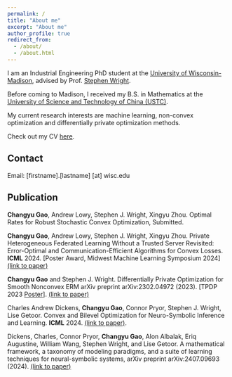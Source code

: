 ```yaml
---
permalink: /
title: "About me"
excerpt: "About me"
author_profile: true
redirect_from:
  - /about/
  - /about.html
---
```


I am an Industrial Engineering PhD student at the [University of Wisconsin-Madison](https://www.wisc.edu/), advised by Prof. [Stephen Wright](http://pages.cs.wisc.edu/~swright/).

Before coming to Madison, I received my B.S. in Mathematics at the [University of Science and Technology of China (USTC)](https://en.ustc.edu.cn/).

My current research interests are machine learning, non-convex optimization and differentially private optimization methods.

Check out my CV [here](/resume/resume.pdf).

## Contact

Email: [firstname].[lastname] [at] wisc.edu

## Publication
**Changyu Gao**, Andrew Lowy, Stephen J. Wright, Xingyu Zhou.
Optimal Rates for Robust Stochastic Convex Optimization, Submitted.

**Changyu Gao**, Andrew Lowy, Stephen J. Wright, Xingyu Zhou. Private Heterogeneous Federated Learning Without a Trusted Server Revisited: Error-Optimal and Communication-Efficient Algorithms for Convex Losses. **ICML** 2024. [Poster Award, Midwest Machine Learning Symposium 2024] [(link to paper)](https://arxiv.org/abs/2407.09690)

**Changyu Gao** and Stephen J. Wright. Differentially Private Optimization for Smooth Nonconvex ERM
arXiv preprint arXiv:2302.04972 (2023). [TPDP 2023 [Poster](/files/DPOPT_tpdp_poster.pdf)]. [(link to paper)](https://arxiv.org/abs/2302.04972)

Charles Andrew Dickens, **Changyu Gao**, Connor Pryor, Stephen J. Wright, Lise Getoor.
Convex and Bilevel Optimization for Neuro-Symbolic Inference and Learning. **ICML** 2024.
[(link to paper)](https://arxiv.org/abs/2401.09651).

Dickens, Charles, Connor Pryor, **Changyu Gao**, Alon Albalak, Eriq Augustine, William Wang,
Stephen Wright, and Lise Getoor. A mathematical framework, a taxonomy of modeling paradigms, and
a suite of learning techniques for neural-symbolic systems, arXiv preprint arXiv:2407.09693 (2024). [(link to paper)](https://arxiv.org/abs/2407.09693)